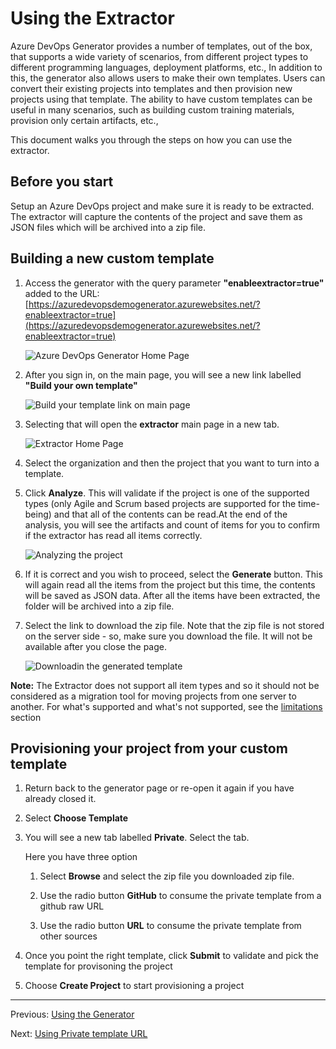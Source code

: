 # Using the Extractor

Azure DevOps Generator provides a number of templates, out of the box, that supports a wide variety of scenarios, from different project types to different programming languages, deployment platforms, etc., In addition to this, the generator also allows users to make their own templates. Users can convert their existing projects into templates and then provision new projects using that template. The ability to have custom templates can be useful in many scenarios, such as building custom training materials, provision only certain artifacts, etc., 

This document walks you through the steps on how you can use the extractor.

## Before you start

Setup an Azure DevOps project and make sure it is ready to be extracted. The extractor will capture the contents of the project and save them as JSON files  which will be archived into a zip file.

## Building a new custom template

1. Access the generator with the query parameter **"enableextractor=true"** added to the URL: [https://azuredevopsdemogenerator.azurewebsites.net/?enableextractor=true](https://azuredevopsdemogenerator.azurewebsites.net/?enableextractor=true)

    ![Azure DevOps Generator Home Page](./About-Azure-DevOps-Demo-Generator/images/homepage.png)

1. After you sign in, on the main page, you will see a new link labelled **"Build your own template"**

    ![Build your template link on main page](./About-Azure-DevOps-Demo-Generator/images/buildyourtemplatelink.png)

1. Selecting that will open the **extractor** main page in a new tab. 

    ![Extractor Home Page](./About-Azure-DevOps-Demo-Generator/images/extractorhomepage.png)

1. Select the organization and then the project that you want to turn into a template.

1. Click **Analyze**. This will validate if the project is one of the supported types (only Agile and Scrum based projects are supported for the time-being) and that all of the contents can be read.At the end of the analysis, you will see the artifacts and count of items for you to confirm if the extractor has read all items correctly.

    ![Analyzing the project](./About-Azure-DevOps-Demo-Generator/images/analyze.png)

1. If it is correct and you wish to proceed, select the **Generate** button. This will again read all the items from the project but this time, the contents will be saved as JSON data. After all the items have been extracted, the folder will be archived into a zip file.

1. Select the link to download the zip file. Note that the zip file is not stored on the server side - so, make sure you download the file.  It will not be available after you close the page. 

    ![Downloadin the generated template](./About-Azure-DevOps-Demo-Generator/images/generatedfile.png)

**Note:** The Extractor does not support all item types and so it should not be considered as a migration tool for moving projects from one server to another. For what's supported and what's not supported, see the [limitations](./Limitations.md) section

## Provisioning your project from your custom template

1. Return back to the generator page  or re-open it again if you have already closed it.

1. Select **Choose Template**

1. You will see a new tab labelled **Private**. Select the tab.

    Here you have three option

    1. Select **Browse** and select the zip file you downloaded zip file.

    1. Use the radio button **GitHub** to consume the private template from a github raw URL

    1. Use the radio button **URL** to consume the private template from other sources

1. Once you point the right template, click **Submit** to validate and pick the template for provisoning the project

1.  Choose **Create Project** to start provisioning a project

-------------

Previous: [Using the Generator](./Using-The-Generator.md)

Next: [Using Private template URL](./Using-Private-template-URL.md)
